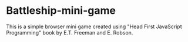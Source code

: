 # Battleship-mini-game
This is a simple browser mini game created using "Head First JavaScript Programming" book by E.T. Freeman and E. Robson.

